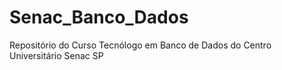 # Senac_Banco_Dados
Repositório do Curso Tecnólogo em Banco de Dados do Centro Universitário Senac SP
